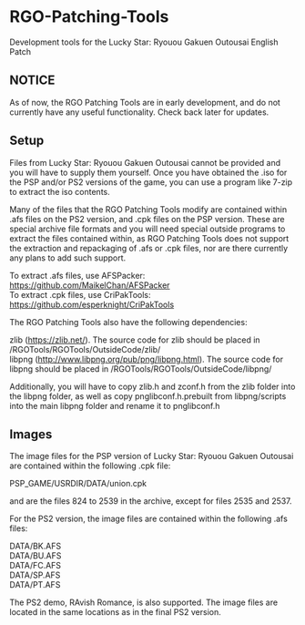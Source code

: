 # RGO-Patching-Tools
Development tools for the Lucky Star: Ryouou Gakuen Outousai English Patch

## NOTICE

As of now, the RGO Patching Tools are in early development, and do not currently
have any useful functionality. Check back later for updates.

## Setup
Files from Lucky Star: Ryouou Gakuen Outousai cannot be provided and you
will have to supply them yourself. Once you have obtained the .iso for the
PSP and/or PS2 versions of the game, you can use a program like 7-zip to
extract the iso contents.

Many of the files that the RGO Patching Tools modify are contained within .afs files
on the PS2 version, and .cpk files on the PSP version. These are special archive file
formats and you will need special outside programs to extract the files contained within,
as RGO Patching Tools does not support the extraction and repackaging of .afs or .cpk files,
nor are there currently any plans to add such support.

To extract .afs files, use AFSPacker:   https://github.com/MaikelChan/AFSPacker <br />
To extract .cpk files, use CriPakTools: https://github.com/esperknight/CriPakTools <br />

The RGO Patching Tools also have the following dependencies:

zlib (https://zlib.net/). The source code for zlib should be placed in /RGOTools/RGOTools/OutsideCode/zlib/ <br />
libpng (http://www.libpng.org/pub/png/libpng.html). The source code for libpng should be placed in /RGOTools/RGOTools/OutsideCode/libpng/ <br />

Additionally, you will have to copy zlib.h and zconf.h from the zlib folder into the libpng folder, as well as copy pnglibconf.h.prebuilt from libpng/scripts into the main libpng
folder and rename it to pnglibconf.h <br />

## Images

The image files for the PSP version of Lucky Star: Ryouou Gakuen Outousai are contained within the following
.cpk file:

PSP_GAME/USRDIR/DATA/union.cpk <br />

and are the files 824 to 2539 in the archive, except for files 2535 and 2537.

For the PS2 version, the image files are contained within the following .afs files:

DATA/BK.AFS <br />
DATA/BU.AFS <br />
DATA/FC.AFS <br />
DATA/SP.AFS <br />
DATA/PT.AFS <br />

The PS2 demo, RAvish Romance, is also supported. The image files are located in the same locations as in the final PS2 version.
